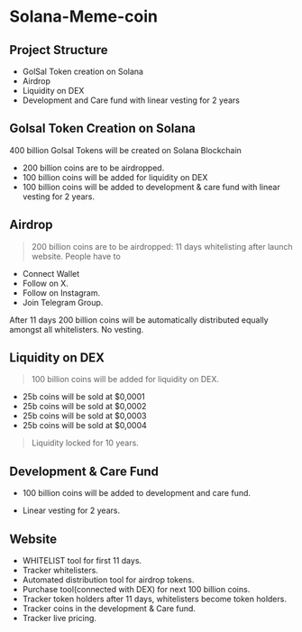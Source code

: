 # Solana-Meme-coin

## Project Structure

- GolSal Token creation on Solana
- Airdrop
- Liquidity on DEX
- Development and Care fund with linear vesting for 2 years

## Golsal Token Creation on Solana

400 billion Golsal Tokens will be created on Solana Blockchain
- 200 billion coins are to be airdropped.
- 100 billion coins will be added for liquidity on DEX 
- 100 billion coins will be added to development & care fund with linear vesting for 2 years.

## Airdrop

> 200 billion coins are to be airdropped:
> 11 days whitelisting after launch website. 
 People have to 
 - Connect Wallet
 - Follow on X.
 - Follow on Instagram.
 - Join Telegram Group.
 
After 11 days 200 billion coins will be automatically distributed equally amongst all whitelisters. No vesting.

## Liquidity on DEX

> 100 billion coins will be added for liquidity on DEX.

- 25b coins will be sold at $0,0001
- 25b coins will be sold at $0,0002
- 25b coins will be sold at $0,0003
- 25b coins will be sold at $0,0004

>  Liquidity locked for 10 years. 

## Development & Care Fund

- 100 billion coins will be added to development and care fund.

- Linear vesting for 2 years.

## Website

- WHITELIST tool for first 11 days.
- Tracker whitelisters.
- Automated distribution tool for airdrop tokens.
- Purchase tool(connected with DEX) for next 100 billion coins.
- Tracker token holders after 11 days, whitelisters become token holders.
- Tracker coins in the development & Care fund.
- Tracker live pricing.
